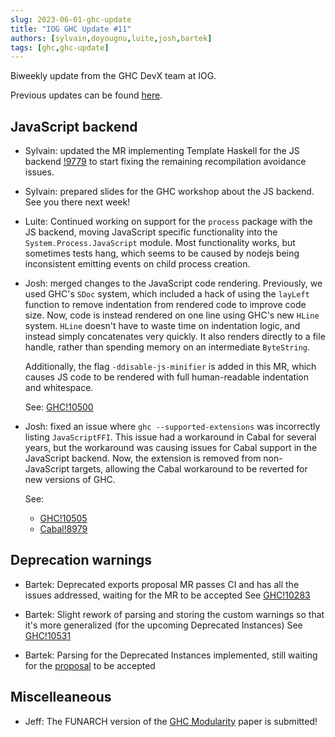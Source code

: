 ```yaml
---
slug: 2023-06-01-ghc-update
title: "IOG GHC Update #11"
authors: [sylvain,doyougnu,luite,josh,bartek]
tags: [ghc,ghc-update]
---
```


Biweekly update from the GHC DevX team at IOG.

Previous updates can be found [here](https://engineering.iog.io/tags/ghc-update).

## JavaScript backend

- Sylvain: updated the MR implementing Template Haskell for the JS backend
  [!9779](https://gitlab.haskell.org/ghc/ghc/-/merge_requests/9779) to start
  fixing the remaining recompilation avoidance issues.

- Sylvain: prepared slides for the GHC workshop about the JS backend. See you
  there next week!

- Luite: Continued working on support for the `process` package with the JS backend,
  moving JavaScript specific functionality into the `System.Process.JavaScript` module.
  Most functionality works, but sometimes tests hang, which seems to be caused by
  nodejs being inconsistent emitting events on child process creation.
  
- Josh: merged changes to the JavaScript code rendering. Previously, we used GHC's `SDoc`
  system, which included a hack of using the `layLeft` function to remove indentation
  from rendered code to improve code size. Now, code is instead rendered on one
  line using GHC's new `HLine` system. `HLine` doesn't have to waste time on indentation
  logic, and instead simply concatenates very quickly. It also renders directly to a file
  handle, rather than spending memory on an intermediate `ByteString`.
  
  Additionally, the flag `-ddisable-js-minifier` is added in this MR, which causes JS
  code to be rendered with full human-readable indentation and whitespace.
  
  See: [GHC!10500](https://gitlab.haskell.org/ghc/ghc/-/merge_requests/10500)
  
- Josh: fixed an issue where `ghc --supported-extensions` was incorrectly listing
  `JavaScriptFFI`. This issue had a workaround in Cabal for several years, but the workaround
  was causing issues for Cabal support in the JavaScript backend. Now, the extension is removed
  from non-JavaScript targets, allowing the Cabal workaround to be reverted for new versions
  of GHC.
  
  See:
  - [GHC!10505](https://gitlab.haskell.org/ghc/ghc/-/merge_requests/10505)
  - [Cabal!8979](https://github.com/haskell/cabal/pull/8979)  

## Deprecation warnings

- Bartek: Deprecated exports proposal MR passes CI and has all the issues addressed, waiting for the MR to be accepted
See [GHC!10283](https://gitlab.haskell.org/ghc/ghc/-/merge_requests/10283)

- Bartek: Slight rework of parsing and storing the custom warnings so that it's more generalized (for the upcoming Deprecated Instances)
See [GHC!10531](https://gitlab.haskell.org/ghc/ghc/-/merge_requests/10531)

- Bartek: Parsing for the Deprecated Instances implemented, still waiting for the [proposal](https://github.com/ghc-proposals/ghc-proposals/pull/575) to be accepted

## Miscelleaneous
- Jeff: The FUNARCH version of the [GHC Modularity](https://hsyl20.fr/home/files/papers/2022-ghc-modularity.pdf) paper is submitted!

